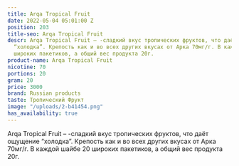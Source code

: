 ```yaml
---
title: Arqa Tropical Fruit
date: 2022-05-04 05:01:00 Z
position: 203
title-seo: Arqa Tropical Fruit
descr: Arqa Tropical Fruit – -сладкий вкус тропических фруктов, что даёт ощущение
  “холодка”. Крепость как и во всех других вкусах от Арка 70мг/г. В каждой шайбе 20
  широких пакетиков, а общий вес продукта 20г.
product-name: Arqa Tropical Fruit
nicotine: 70
portions: 20
gram: 20
price: 3000
brand: Russian products
taste: Тропический Фрукт
image: "/uploads/2-b41454.png"
has_availability: true
---
```


Arqa Tropical Fruit – -сладкий вкус тропических фруктов, что даёт ощущение “холодка”. Крепость как и во всех других вкусах от Арка 70мг/г. В каждой шайбе 20 широких пакетиков, а общий вес продукта 20г.